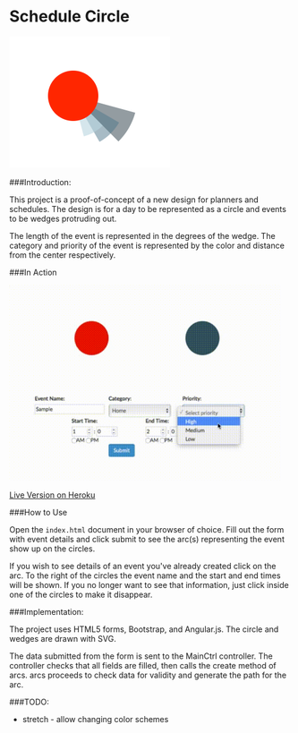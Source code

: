 # Schedule Circle

<img src="public/images/sample.png" />

###Introduction:

This project is a proof-of-concept of a new design for planners and schedules. The design is for a day to be represented as a circle and events to be wedges protruding out.

The length of the event is represented in the degrees of the wedge. The category and priority of the event is represented by the color and distance from the center respectively.

###In Action

<img src="public/images/demo.gif" height="350"/>

[Live Version on Heroku](https://circle-sched.herokuapp.com)

###How to Use

Open the `index.html` document in your browser of choice. Fill out the form with event details and click submit to see the arc(s) representing the event show up on the circles. 

If you wish to see details of an event you've already created click on the arc. To the right of the circles the event name and the start and end times will be shown. If you no longer want to see that information, just click inside one of the circles to make it disappear. 

###Implementation:

The project uses HTML5 forms, Bootstrap, and Angular.js. The circle and wedges are drawn with SVG.

The data submitted from the form is sent to the MainCtrl controller. The controller checks that all fields are filled, then calls the create method of arcs. arcs proceeds to check data for validity and generate the path for the arc.

###TODO:

* stretch - allow changing color schemes
